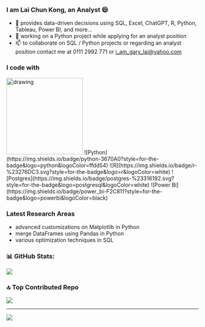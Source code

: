 ### I am Lai Chun Kong, an Analyst 😄 

- 🔭 provides data-driven decisions using SQL, Excel, ChatGPT, R, Python, Tableau, Power BI, and more...
- 🌱 working on a Python project while applying for an analyst position
- 📫 to collaborate on SQL / Python projects or regarding an analyst position contact me at 0111 2992 771 or i_am_gary_lai@yahoo.com


  
### I code with
<img src="[drawing.jpg](https://hrcdn.net/fcore/assets/generated-badges/sql_level_3_stars_5_linkedin-eb9818e321.png)" alt="drawing" width="200"/>
![Python](https://img.shields.io/badge/python-3670A0?style=for-the-badge&logo=python&logoColor=ffdd54) 
![R](https://img.shields.io/badge/r-%23276DC3.svg?style=for-the-badge&logo=r&logoColor=white) 
![Postgres](https://img.shields.io/badge/postgres-%23316192.svg?style=for-the-badge&logo=postgresql&logoColor=white) 
![Power Bi](https://img.shields.io/badge/power_bi-F2C811?style=for-the-badge&logo=powerbi&logoColor=black)
  

### Latest Research Areas
- advanced customizations on Matplotlib in Python
- merge DataFrames using Pandas in Python
- various optimization techniques in SQL
  

### 📊 GitHub Stats:
![](https://nirzak-streak-stats.vercel.app/?user=ChunKong99&theme=tokyonight&hide_border=false)<br/>
  

### 🔝 Top Contributed Repo
![](https://github-contributor-stats.vercel.app/api?username=ChunKong99&limit=5&theme=tokyonight&combine_all_yearly_contributions=true)

---
[![](https://visitcount.itsvg.in/api?id=ChunKong99&icon=0&color=0)](https://visitcount.itsvg.in)




<!-- Proudly created with GPRM ( https://gprm.itsvg.in ) -->
<!--
**ChunKong99/ChunKong99** is a ✨ _special_ ✨ repository because its `README.md` (this file) appears on your GitHub profile.

Here are some ideas to get you started:

- 🔭 I’m currently working on ...
- 🌱 I’m currently learning ...
- 👯 I’m looking to collaborate on ...
- 🤔 I’m looking for help with ...
- 💬 Ask me about ...
- 📫 How to reach me: ...
- 😄 Pronouns: ...
- ⚡ Fun fact: ...
-->

